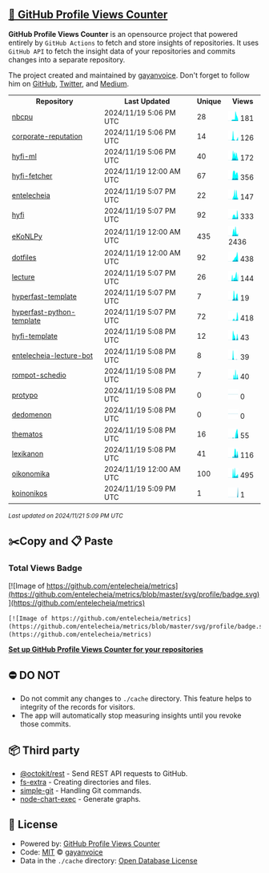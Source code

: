 ## [🚀 GitHub Profile Views Counter](https://github.com/gayanvoice/github-profile-views-counter)
**GitHub Profile Views Counter** is an opensource project that powered entirely by  `GitHub Actions` to fetch and store insights of repositories.
It uses `GitHub API` to fetch the insight data of your repositories and commits changes into a separate repository.

The project created and maintained by [gayanvoice](https://github.com/gayanvoice). Don't forget to follow him on [GitHub](https://github.com/gayanvoice), [Twitter](https://twitter.com/gayanvoice), and [Medium](https://gayanvoice.medium.com/).

<table>
	<tr>
		<th>
			Repository
		</th>
		<th>
			Last Updated
		</th>
		<th>
			Unique
		</th>
		<th>
			Views
		</th>
	</tr>
	<tr>
		<td>
			<a href="https://github.com/entelecheia/metrics/tree/master/readme/659431192/year.md">
				nbcpu
			</a>
		</td>
		<td>
			2024/11/19 5:06 PM UTC
		</td>
		<td>
			28
		</td>
		<td>
			<img alt="Response time graph" src="https://github.com/entelecheia/metrics/raw/master/graph/659431192/small/year.png" height="20"> 181
		</td>
	</tr>
	<tr>
		<td>
			<a href="https://github.com/entelecheia/metrics/tree/master/readme/650365909/year.md">
				corporate-reputation
			</a>
		</td>
		<td>
			2024/11/19 5:06 PM UTC
		</td>
		<td>
			14
		</td>
		<td>
			<img alt="Response time graph" src="https://github.com/entelecheia/metrics/raw/master/graph/650365909/small/year.png" height="20"> 126
		</td>
	</tr>
	<tr>
		<td>
			<a href="https://github.com/entelecheia/metrics/tree/master/readme/685736205/year.md">
				hyfi-ml
			</a>
		</td>
		<td>
			2024/11/19 5:06 PM UTC
		</td>
		<td>
			40
		</td>
		<td>
			<img alt="Response time graph" src="https://github.com/entelecheia/metrics/raw/master/graph/685736205/small/year.png" height="20"> 172
		</td>
	</tr>
	<tr>
		<td>
			<a href="https://github.com/entelecheia/metrics/tree/master/readme/673117205/year.md">
				hyfi-fetcher
			</a>
		</td>
		<td>
			2024/11/19 12:00 AM UTC
		</td>
		<td>
			67
		</td>
		<td>
			<img alt="Response time graph" src="https://github.com/entelecheia/metrics/raw/master/graph/673117205/small/year.png" height="20"> 356
		</td>
	</tr>
	<tr>
		<td>
			<a href="https://github.com/entelecheia/metrics/tree/master/readme/535561204/year.md">
				entelecheia
			</a>
		</td>
		<td>
			2024/11/19 5:07 PM UTC
		</td>
		<td>
			22
		</td>
		<td>
			<img alt="Response time graph" src="https://github.com/entelecheia/metrics/raw/master/graph/535561204/small/year.png" height="20"> 147
		</td>
	</tr>
	<tr>
		<td>
			<a href="https://github.com/entelecheia/metrics/tree/master/readme/607985556/year.md">
				hyfi
			</a>
		</td>
		<td>
			2024/11/19 5:07 PM UTC
		</td>
		<td>
			92
		</td>
		<td>
			<img alt="Response time graph" src="https://github.com/entelecheia/metrics/raw/master/graph/607985556/small/year.png" height="20"> 333
		</td>
	</tr>
	<tr>
		<td>
			<a href="https://github.com/entelecheia/metrics/tree/master/readme/124036623/year.md">
				eKoNLPy
			</a>
		</td>
		<td>
			2024/11/19 12:00 AM UTC
		</td>
		<td>
			435
		</td>
		<td>
			<img alt="Response time graph" src="https://github.com/entelecheia/metrics/raw/master/graph/124036623/small/year.png" height="20"> 2436
		</td>
	</tr>
	<tr>
		<td>
			<a href="https://github.com/entelecheia/metrics/tree/master/readme/573211933/year.md">
				dotfiles
			</a>
		</td>
		<td>
			2024/11/19 12:00 AM UTC
		</td>
		<td>
			92
		</td>
		<td>
			<img alt="Response time graph" src="https://github.com/entelecheia/metrics/raw/master/graph/573211933/small/year.png" height="20"> 438
		</td>
	</tr>
	<tr>
		<td>
			<a href="https://github.com/entelecheia/metrics/tree/master/readme/604357095/year.md">
				lecture
			</a>
		</td>
		<td>
			2024/11/19 5:07 PM UTC
		</td>
		<td>
			26
		</td>
		<td>
			<img alt="Response time graph" src="https://github.com/entelecheia/metrics/raw/master/graph/604357095/small/year.png" height="20"> 144
		</td>
	</tr>
	<tr>
		<td>
			<a href="https://github.com/entelecheia/metrics/tree/master/readme/604429015/year.md">
				hyperfast-template
			</a>
		</td>
		<td>
			2024/11/19 5:07 PM UTC
		</td>
		<td>
			7
		</td>
		<td>
			<img alt="Response time graph" src="https://github.com/entelecheia/metrics/raw/master/graph/604429015/small/year.png" height="20"> 19
		</td>
	</tr>
	<tr>
		<td>
			<a href="https://github.com/entelecheia/metrics/tree/master/readme/602903448/year.md">
				hyperfast-python-template
			</a>
		</td>
		<td>
			2024/11/19 5:07 PM UTC
		</td>
		<td>
			72
		</td>
		<td>
			<img alt="Response time graph" src="https://github.com/entelecheia/metrics/raw/master/graph/602903448/small/year.png" height="20"> 418
		</td>
	</tr>
	<tr>
		<td>
			<a href="https://github.com/entelecheia/metrics/tree/master/readme/630262716/year.md">
				hyfi-template
			</a>
		</td>
		<td>
			2024/11/19 5:08 PM UTC
		</td>
		<td>
			12
		</td>
		<td>
			<img alt="Response time graph" src="https://github.com/entelecheia/metrics/raw/master/graph/630262716/small/year.png" height="20"> 43
		</td>
	</tr>
	<tr>
		<td>
			<a href="https://github.com/entelecheia/metrics/tree/master/readme/613695920/year.md">
				entelecheia-lecture-bot
			</a>
		</td>
		<td>
			2024/11/19 5:08 PM UTC
		</td>
		<td>
			8
		</td>
		<td>
			<img alt="Response time graph" src="https://github.com/entelecheia/metrics/raw/master/graph/613695920/small/year.png" height="20"> 39
		</td>
	</tr>
	<tr>
		<td>
			<a href="https://github.com/entelecheia/metrics/tree/master/readme/630907847/year.md">
				rompot-schedio
			</a>
		</td>
		<td>
			2024/11/19 5:08 PM UTC
		</td>
		<td>
			7
		</td>
		<td>
			<img alt="Response time graph" src="https://github.com/entelecheia/metrics/raw/master/graph/630907847/small/year.png" height="20"> 40
		</td>
	</tr>
	<tr>
		<td>
			<a href="https://github.com/entelecheia/metrics/tree/master/readme/630749454/year.md">
				protypo
			</a>
		</td>
		<td>
			2024/11/19 5:08 PM UTC
		</td>
		<td>
			0
		</td>
		<td>
			<img alt="Response time graph" src="https://github.com/entelecheia/metrics/raw/master/graph/630749454/small/year.png" height="20"> 0
		</td>
	</tr>
	<tr>
		<td>
			<a href="https://github.com/entelecheia/metrics/tree/master/readme/630221953/year.md">
				dedomenon
			</a>
		</td>
		<td>
			2024/11/19 5:08 PM UTC
		</td>
		<td>
			0
		</td>
		<td>
			<img alt="Response time graph" src="https://github.com/entelecheia/metrics/raw/master/graph/630221953/small/year.png" height="20"> 0
		</td>
	</tr>
	<tr>
		<td>
			<a href="https://github.com/entelecheia/metrics/tree/master/readme/630222248/year.md">
				thematos
			</a>
		</td>
		<td>
			2024/11/19 5:08 PM UTC
		</td>
		<td>
			16
		</td>
		<td>
			<img alt="Response time graph" src="https://github.com/entelecheia/metrics/raw/master/graph/630222248/small/year.png" height="20"> 55
		</td>
	</tr>
	<tr>
		<td>
			<a href="https://github.com/entelecheia/metrics/tree/master/readme/630228734/year.md">
				lexikanon
			</a>
		</td>
		<td>
			2024/11/19 5:08 PM UTC
		</td>
		<td>
			41
		</td>
		<td>
			<img alt="Response time graph" src="https://github.com/entelecheia/metrics/raw/master/graph/630228734/small/year.png" height="20"> 116
		</td>
	</tr>
	<tr>
		<td>
			<a href="https://github.com/entelecheia/metrics/tree/master/readme/630909855/year.md">
				oikonomika
			</a>
		</td>
		<td>
			2024/11/19 12:00 AM UTC
		</td>
		<td>
			100
		</td>
		<td>
			<img alt="Response time graph" src="https://github.com/entelecheia/metrics/raw/master/graph/630909855/small/year.png" height="20"> 495
		</td>
	</tr>
	<tr>
		<td>
			<a href="https://github.com/entelecheia/metrics/tree/master/readme/630910695/year.md">
				koinonikos
			</a>
		</td>
		<td>
			2024/11/19 5:09 PM UTC
		</td>
		<td>
			1
		</td>
		<td>
			<img alt="Response time graph" src="https://github.com/entelecheia/metrics/raw/master/graph/630910695/small/year.png" height="20"> 1
		</td>
	</tr>
</table>

<small><i>Last updated on 2024/11/21 5:09 PM UTC</i></small>

## ✂️Copy and 📋 Paste
### Total Views Badge
[![Image of https://github.com/entelecheia/metrics](https://github.com/entelecheia/metrics/blob/master/svg/profile/badge.svg)](https://github.com/entelecheia/metrics)

```readme
[![Image of https://github.com/entelecheia/metrics](https://github.com/entelecheia/metrics/blob/master/svg/profile/badge.svg)](https://github.com/entelecheia/metrics)
```
[**Set up GitHub Profile Views Counter for your repositories**](https://github.com/gayanvoice/github-profile-views-counter)
## ⛔ DO NOT
- Do not commit any changes to `./cache` directory. This feature helps to integrity of the records for visitors.
- The app will automatically stop measuring insights until you revoke those commits.
## 📦 Third party

- [@octokit/rest](https://www.npmjs.com/package/@octokit/rest) - Send REST API requests to GitHub.
- [fs-extra](https://www.npmjs.com/package/fs-extra) - Creating directories and files.
- [simple-git](https://www.npmjs.com/package/simple-git) - Handling Git commands.
- [node-chart-exec](https://www.npmjs.com/package/node-chart-exec) - Generate graphs.
## 📄 License
- Powered by: [GitHub Profile Views Counter](https://github.com/gayanvoice/github-profile-views-counter)
- Code: [MIT](./LICENSE) © [gayanvoice](https://github.com/gayanvoice)
- Data in the `./cache` directory: [Open Database License](https://opendatacommons.org/licenses/odbl/1-0/)